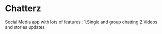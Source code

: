 # Chatterz
Social Media app with lots of features :
1.Single and group chatting
2.Videos and stories updates
